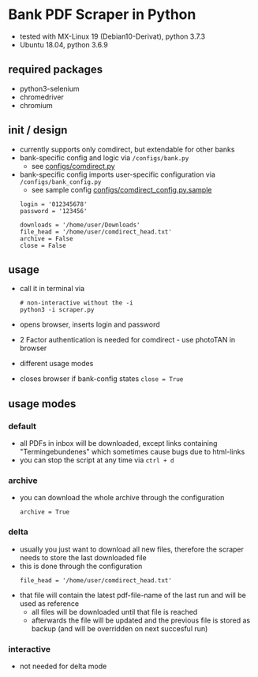 # Bank PDF Scraper in Python
* tested with MX-Linux 19 (Debian10-Derivat), python 3.7.3
* Ubuntu 18.04, python 3.6.9

## required packages
* python3-selenium
* chromedriver
* chromium

## init / design
- currently supports only comdirect, but extendable for other banks
- bank-specific config and logic via `/configs/bank.py`
    - see [configs/comdirect.py](configs/comdirect.py)
- bank-specific config imports user-specific configuration via `/configs/bank_config.py`
    - see sample config [configs/comdirect_config.py.sample](configs/comdirect_config.py.sample)
    ```
    login = '012345678'
    password = '123456'
    
    downloads = '/home/user/Downloads'
    file_head = '/home/user/comdirect_head.txt'
    archive = False
    close = False

    ```

## usage

- call it in terminal via
    ```
    # non-interactive without the -i
    python3 -i scraper.py
    ```
  
- opens browser, inserts login and password
- 2 Factor authentication is needed for comdirect - use photoTAN in browser
- different usage modes
- closes browser if bank-config states `close = True`

## usage modes

### default
- all PDFs in inbox will be downloaded, except links containing "Termingebundenes" which sometimes cause bugs due to html-links
- you can stop the script at any time via `ctrl + d`

### archive
- you can download the whole archive through the configuration
    ```
    archive = True
    ```
  
### delta
- usually you just want to download all new files, therefore the scraper needs to store the last downloaded file
- this is done through the configuration
    ```
    file_head = '/home/user/comdirect_head.txt'
    ```
- that file will contain the latest pdf-file-name of the last run and will be used as reference
    - all files will be downloaded until that file is reached
    - afterwards the file will be updated and the previous file is stored as backup (and will be overridden on next succesful run) 

### interactive
- not needed for delta mode
